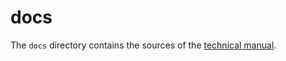 # docs

The `docs` directory contains the sources of the [technical manual](./../development-process/technical-manual.md).
